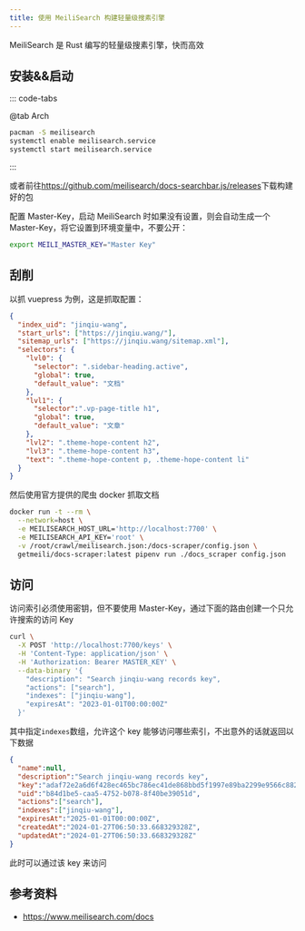 ```yaml
---
title: 使用 MeiliSearch 构建轻量级搜素引擎
---
```


MeiliSearch 是 Rust 编写的轻量级搜素引擎，快而高效

## 安装&&启动

::: code-tabs

@tab Arch

```sh
pacman -S meilisearch
systemctl enable meilisearch.service
systemctl start meilisearch.service
```

:::

或者前往<https://github.com/meilisearch/docs-searchbar.js/releases>下载构建好的包

配置 Master-Key，启动 MeiliSearch 时如果没有设置，则会自动生成一个 Master-Key，将它设置到环境变量中，不要公开：

```sh
export MEILI_MASTER_KEY="Master Key"
```

## 刮削

以抓 vuepress 为例，这是抓取配置：

```json
{
  "index_uid": "jinqiu-wang",
  "start_urls": ["https://jinqiu.wang/"],
  "sitemap_urls": ["https://jinqiu.wang/sitemap.xml"],
  "selectors": {
    "lvl0": {
      "selector": ".sidebar-heading.active",
      "global": true,
      "default_value": "文档"
    },
    "lvl1": {
      "selector":".vp-page-title h1",
      "global": true,
      "default_value": "文章"
    },
    "lvl2": ".theme-hope-content h2",
    "lvl3": ".theme-hope-content h3",
    "text": ".theme-hope-content p, .theme-hope-content li"
  }
}
```

然后使用官方提供的爬虫 docker 抓取文档

```sh
docker run -t --rm \
  --network=host \
  -e MEILISEARCH_HOST_URL='http://localhost:7700' \
  -e MEILISEARCH_API_KEY='root' \
  -v /root/crawl/meilisearch.json:/docs-scraper/config.json \
  getmeili/docs-scraper:latest pipenv run ./docs_scraper config.json
```

## 访问

访问索引必须使用密钥，但不要使用 Master-Key，通过下面的路由创建一个只允许搜索的访问 Key

```sh
curl \
  -X POST 'http://localhost:7700/keys' \
  -H 'Content-Type: application/json' \
  -H 'Authorization: Bearer MASTER_KEY' \
  --data-binary '{
    "description": "Search jinqiu-wang records key",
    "actions": ["search"],
    "indexes": ["jinqiu-wang"],
    "expiresAt": "2023-01-01T00:00:00Z"
  }'
```

其中指定`indexes`数组，允许这个 key 能够访问哪些索引，不出意外的话就返回以下数据

```json
{
  "name":null,
  "description":"Search jinqiu-wang records key",
  "key":"adaf72e2a6d6f428ec465bc786ec41de868bbd5f1997e89ba2299e9566c88213",
  "uid":"b84d1be5-caa5-4752-b078-8f40be39051d",
  "actions":["search"],
  "indexes":["jinqiu-wang"],
  "expiresAt":"2025-01-01T00:00:00Z",
  "createdAt":"2024-01-27T06:50:33.668329328Z",
  "updatedAt":"2024-01-27T06:50:33.668329328Z"
}
```

此时可以通过该 key 来访问

## 参考资料

+ <https://www.meilisearch.com/docs>
